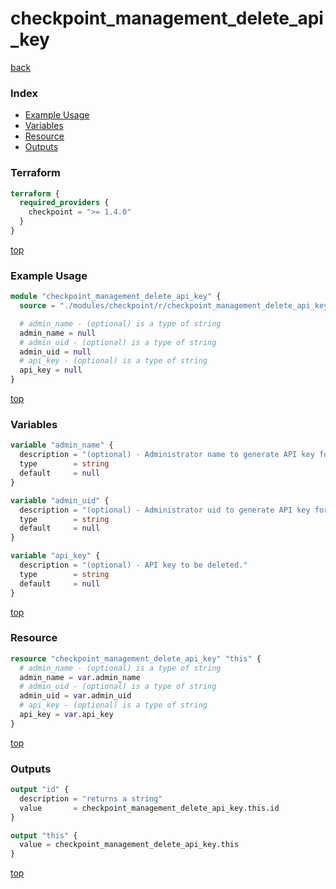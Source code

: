 # checkpoint_management_delete_api_key

[back](../checkpoint.md)

### Index

- [Example Usage](#example-usage)
- [Variables](#variables)
- [Resource](#resource)
- [Outputs](#outputs)

### Terraform

```terraform
terraform {
  required_providers {
    checkpoint = ">= 1.4.0"
  }
}
```

[top](#index)

### Example Usage

```terraform
module "checkpoint_management_delete_api_key" {
  source = "./modules/checkpoint/r/checkpoint_management_delete_api_key"

  # admin_name - (optional) is a type of string
  admin_name = null
  # admin_uid - (optional) is a type of string
  admin_uid = null
  # api_key - (optional) is a type of string
  api_key = null
}
```

[top](#index)

### Variables

```terraform
variable "admin_name" {
  description = "(optional) - Administrator name to generate API key for."
  type        = string
  default     = null
}

variable "admin_uid" {
  description = "(optional) - Administrator uid to generate API key for."
  type        = string
  default     = null
}

variable "api_key" {
  description = "(optional) - API key to be deleted."
  type        = string
  default     = null
}
```

[top](#index)

### Resource

```terraform
resource "checkpoint_management_delete_api_key" "this" {
  # admin_name - (optional) is a type of string
  admin_name = var.admin_name
  # admin_uid - (optional) is a type of string
  admin_uid = var.admin_uid
  # api_key - (optional) is a type of string
  api_key = var.api_key
}
```

[top](#index)

### Outputs

```terraform
output "id" {
  description = "returns a string"
  value       = checkpoint_management_delete_api_key.this.id
}

output "this" {
  value = checkpoint_management_delete_api_key.this
}
```

[top](#index)